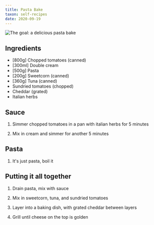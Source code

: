 ```yaml
---
title: Pasta Bake
taxon: self-recipes
date: 2020-09-19
---
```


![The goal: a delicious pasta bake](pasta-bake.jpg)

## Ingredients

- [800g] Chopped tomatoes (canned)
- [300ml] Double cream
- [500g] Pasta
- [200g] Sweetcorn (canned)
- [360g] Tuna (canned)
- Sundried tomatoes (chopped)
- Cheddar (grated)
- Italian herbs

## Sauce

1. Simmer chopped tomatoes in a pan with italian herbs for 5 minutes

2. Mix in cream and simmer for another 5 minutes

## Pasta

1. It's just pasta, boil it

## Putting it all together

1. Drain pasta, mix with sauce

2. Mix in sweetcorn, tuna, and sundried tomatoes

3. Layer into a baking dish, with grated cheddar between layers

4. Grill until cheese on the top is golden
